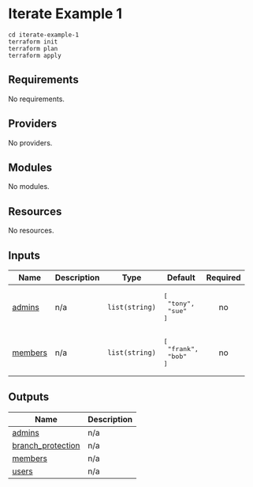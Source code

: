 # Iterate Example 1

```none
cd iterate-example-1
terraform init
terraform plan
terraform apply
```
<!-- BEGINNING OF PRE-COMMIT-TERRAFORM DOCS HOOK -->
## Requirements

No requirements.

## Providers

No providers.

## Modules

No modules.

## Resources

No resources.

## Inputs

| Name | Description | Type | Default | Required |
|------|-------------|------|---------|:--------:|
| <a name="input_admins"></a> [admins](#input\_admins) | n/a | `list(string)` | <pre>[<br>  "tony",<br>  "sue"<br>]</pre> | no |
| <a name="input_members"></a> [members](#input\_members) | n/a | `list(string)` | <pre>[<br>  "frank",<br>  "bob"<br>]</pre> | no |

## Outputs

| Name | Description |
|------|-------------|
| <a name="output_admins"></a> [admins](#output\_admins) | n/a |
| <a name="output_branch_protection"></a> [branch\_protection](#output\_branch\_protection) | n/a |
| <a name="output_members"></a> [members](#output\_members) | n/a |
| <a name="output_users"></a> [users](#output\_users) | n/a |
<!-- END OF PRE-COMMIT-TERRAFORM DOCS HOOK -->

